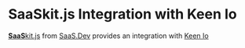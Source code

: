 
# **SaaS**kit.js Integration with Keen Io

[**SaaS**kit.js](https://saaskit.js.org) from [SaaS.Dev](https://saas.dev) provides an integration with [Keen Io](https://saaskit.js.org/integrations/keen-io)
